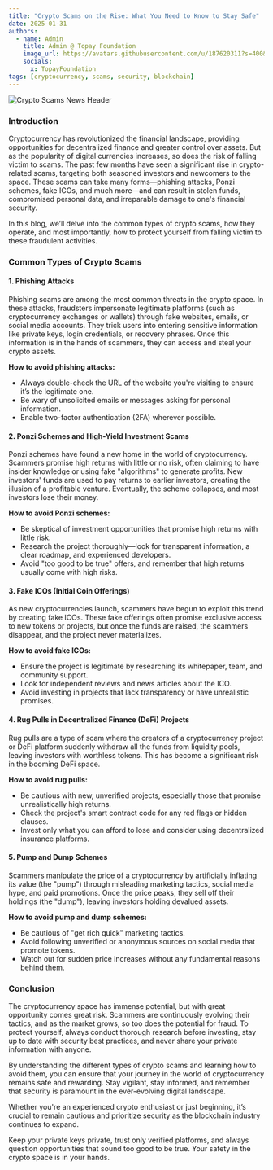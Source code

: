 ```yaml
---
title: "Crypto Scams on the Rise: What You Need to Know to Stay Safe"
date: 2025-01-31
authors:
  - name: Admin
    title: Admin @ Topay Foundation
    image_url: https://avatars.githubusercontent.com/u/187620311?s=400&u=b71e995a7552b0b58b47b79b52f9cb129e21dde4&v=4
    socials:
      x: TopayFoundation
tags: [cryptocurrency, scams, security, blockchain]
---
```


![Crypto Scams News Header](https://your-image-url.com/crypto-scams-header.jpg)

### Introduction

Cryptocurrency has revolutionized the financial landscape, providing opportunities for decentralized finance and greater control over assets. But as the popularity of digital currencies increases, so does the risk of falling victim to scams. The past few months have seen a significant rise in crypto-related scams, targeting both seasoned investors and newcomers to the space. These scams can take many forms—phishing attacks, Ponzi schemes, fake ICOs, and much more—and can result in stolen funds, compromised personal data, and irreparable damage to one's financial security.

In this blog, we’ll delve into the common types of crypto scams, how they operate, and most importantly, how to protect yourself from falling victim to these fraudulent activities.

<!-- truncate -->

### Common Types of Crypto Scams

#### 1. **Phishing Attacks**
Phishing scams are among the most common threats in the crypto space. In these attacks, fraudsters impersonate legitimate platforms (such as cryptocurrency exchanges or wallets) through fake websites, emails, or social media accounts. They trick users into entering sensitive information like private keys, login credentials, or recovery phrases. Once this information is in the hands of scammers, they can access and steal your crypto assets.

**How to avoid phishing attacks:**
- Always double-check the URL of the website you're visiting to ensure it’s the legitimate one.
- Be wary of unsolicited emails or messages asking for personal information.
- Enable two-factor authentication (2FA) wherever possible.

#### 2. **Ponzi Schemes and High-Yield Investment Scams**
Ponzi schemes have found a new home in the world of cryptocurrency. Scammers promise high returns with little or no risk, often claiming to have insider knowledge or using fake "algorithms" to generate profits. New investors' funds are used to pay returns to earlier investors, creating the illusion of a profitable venture. Eventually, the scheme collapses, and most investors lose their money.

**How to avoid Ponzi schemes:**
- Be skeptical of investment opportunities that promise high returns with little risk.
- Research the project thoroughly—look for transparent information, a clear roadmap, and experienced developers.
- Avoid "too good to be true" offers, and remember that high returns usually come with high risks.

#### 3. **Fake ICOs (Initial Coin Offerings)**
As new cryptocurrencies launch, scammers have begun to exploit this trend by creating fake ICOs. These fake offerings often promise exclusive access to new tokens or projects, but once the funds are raised, the scammers disappear, and the project never materializes.

**How to avoid fake ICOs:**
- Ensure the project is legitimate by researching its whitepaper, team, and community support.
- Look for independent reviews and news articles about the ICO.
- Avoid investing in projects that lack transparency or have unrealistic promises.

#### 4. **Rug Pulls in Decentralized Finance (DeFi) Projects**
Rug pulls are a type of scam where the creators of a cryptocurrency project or DeFi platform suddenly withdraw all the funds from liquidity pools, leaving investors with worthless tokens. This has become a significant risk in the booming DeFi space.

**How to avoid rug pulls:**
- Be cautious with new, unverified projects, especially those that promise unrealistically high returns.
- Check the project's smart contract code for any red flags or hidden clauses.
- Invest only what you can afford to lose and consider using decentralized insurance platforms.

#### 5. **Pump and Dump Schemes**
Scammers manipulate the price of a cryptocurrency by artificially inflating its value (the "pump") through misleading marketing tactics, social media hype, and paid promotions. Once the price peaks, they sell off their holdings (the "dump"), leaving investors holding devalued assets.

**How to avoid pump and dump schemes:**
- Be cautious of "get rich quick" marketing tactics.
- Avoid following unverified or anonymous sources on social media that promote tokens.
- Watch out for sudden price increases without any fundamental reasons behind them.

### Conclusion

The cryptocurrency space has immense potential, but with great opportunity comes great risk. Scammers are continuously evolving their tactics, and as the market grows, so too does the potential for fraud. To protect yourself, always conduct thorough research before investing, stay up to date with security best practices, and never share your private information with anyone.

By understanding the different types of crypto scams and learning how to avoid them, you can ensure that your journey in the world of cryptocurrency remains safe and rewarding. Stay vigilant, stay informed, and remember that security is paramount in the ever-evolving digital landscape.

Whether you're an experienced crypto enthusiast or just beginning, it’s crucial to remain cautious and prioritize security as the blockchain industry continues to expand. 

Keep your private keys private, trust only verified platforms, and always question opportunities that sound too good to be true. Your safety in the crypto space is in your hands.
